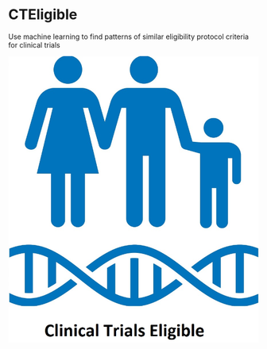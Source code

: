 # CTEligible
Use machine learning to find patterns of similar eligibility protocol criteria for clinical trials

<IMG src='cteligible_logo1.jpg'>
